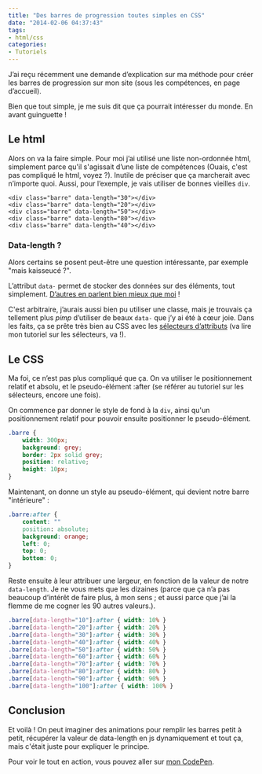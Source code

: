 ```yaml
---
title: "Des barres de progression toutes simples en CSS"
date: "2014-02-06 04:37:43"
tags:
- html/css
categories:
- Tutoriels
---
```


J’ai reçu récemment une demande d’explication sur ma méthode pour créer les barres de progression sur mon site (sous les compétences, en page d’accueil).

Bien que tout simple, je me suis dit que ça pourrait intéresser du monde. En avant guinguette !


## Le html

Alors on va la faire simple. Pour moi j’ai utilisé une liste non-ordonnée html, simplement parce qu'il s'agissait d’une liste de compétences (Ouais, c'est pas compliqué le html, voyez ?). Inutile de préciser que ça marcherait avec n’importe quoi. Aussi, pour l’exemple, je vais utiliser de bonnes vieilles `div`.

```markup
<div class="barre" data-length="30"></div>
<div class="barre" data-length="20"></div>
<div class="barre" data-length="50"></div>
<div class="barre" data-length="80"></div>
<div class="barre" data-length="40"></div>
```

### Data-length ?

Alors certains se posent peut-être une question intéressante, par exemple "mais kaisseucé ?".

L’attribut `data-` permet de stocker des données sur des éléments, tout simplement. [D’autres en parlent bien mieux que moi](http://www.alsacreations.com/article/lire/1397-html5-attribut-data-dataset.html) !

C'est arbitraire, j’aurais aussi bien pu utiliser une classe, mais je trouvais ça tellement plus _pimp_ d’utiliser de beaux `data-` que j’y ai été à cœur joie. Dans les faits, ça se prête très bien au CSS avec les [sélecteurs d’attributs](http://www.emmanuelbeziat.com/blog/principes-du-css-les-selecteurs-partie1-css2/#selecteur-attribut) (va lire mon tutoriel sur les sélecteurs, va !).

## Le CSS

Ma foi, ce n’est pas plus compliqué que ça. On va utiliser le positionnement relatif et absolu, et le pseudo-élément :after (se référer au tutoriel sur les sélecteurs, encore une fois).

On commence par donner le style de fond à la `div`, ainsi qu'un positionnement relatif pour pouvoir ensuite positionner le pseudo-élément.

```css
.barre {
	width: 300px;
	background: grey;
	border: 2px solid grey;
	position: relative;
	height: 10px;
}
```

Maintenant, on donne un style au pseudo-élément, qui devient notre barre "intérieure" :

```css
.barre:after {
	content: ""
	position: absolute;
	background: orange;
	left: 0;
	top: 0;
	bottom: 0;
}
```

Reste ensuite à leur attribuer une largeur, en fonction de la valeur de notre `data-length`. Je ne vous mets que les dizaines (parce que ça n’a pas beaucoup d’intérêt de faire plus, à mon sens ; et aussi parce que j’ai la flemme de me cogner les 90 autres valeurs.).

```css
.barre[data-length="10"]:after { width: 10% }
.barre[data-length="20"]:after { width: 20% }
.barre[data-length="30"]:after { width: 30% }
.barre[data-length="40"]:after { width: 40% }
.barre[data-length="50"]:after { width: 50% }
.barre[data-length="60"]:after { width: 60% }
.barre[data-length="70"]:after { width: 70% }
.barre[data-length="80"]:after { width: 80% }
.barre[data-length="90"]:after { width: 90% }
.barre[data-length="100"]:after { width: 100% }
```

## Conclusion

Et voilà ! On peut imaginer des animations pour remplir les barres petit à petit, récupérer la valeur de data-length en js dynamiquement et tout ça, mais c'était juste pour expliquer le principe.

Pour voir le tout en action, vous pouvez aller sur [mon CodePen](http://codepen.io/EmmanuelB/pen/nwivz "CodePen").
